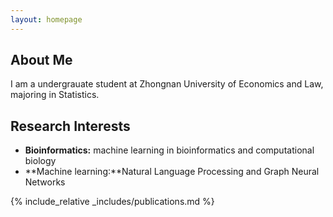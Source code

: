 ```yaml
---
layout: homepage
---
```


## About Me

I am a undergrauate student at Zhongnan University of Economics and Law, majoring in Statistics.

## Research Interests

- **Bioinformatics:** machine learning in bioinformatics and computational biology
- **Machine learning:**Natural Language Processing and Graph Neural Networks 

<!-- ## News

- **[Feb. 2020]** Our paper about incremental learning is accepted to CVPR 2020.
- **[Feb. 2020]** We will host the ACM Multimedia Asia 2020 conference in Singapore!
- **[Sept. 2019]** Our paper about few-shot learning is accepted to NeurIPS 2019.
- **[Mar. 2019]** Our paper about few-shot learning is accepted to CVPR 2019. -->

{% include_relative _includes/publications.md %}
